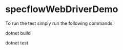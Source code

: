 # specflowWebDriverDemo
To run the test simply run the following commands:

dotnet build

dotnet test
